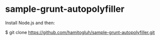 # sample-grunt-autopolyfiller
Install Node.js and then:

$ git clone https://github.com/hamitogluh/sample-grunt-autopolyfiller.git

